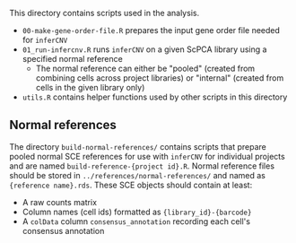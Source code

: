 This directory contains scripts used in the analysis.

* `00-make-gene-order-file.R` prepares the input gene order file needed for `inferCNV`
* `01_run-infercnv.R` runs `inferCNV` on a given ScPCA library using a specified normal reference
  * The normal reference can either be "pooled" (created from combining cells across project libraries) or "internal" (created from cells in the given library only)
* `utils.R` contains helper functions used by other scripts in this directory

## Normal references

The directory `build-normal-references/` contains scripts that prepare pooled normal SCE references for use with `inferCNV` for individual projects and are named `build-reference-{project id}.R`.
Normal reference files should be stored in `../references/normal-references/` and named as `{reference name}.rds`.
These SCE objects should contain at least:

* A raw counts matrix
* Column names (cell ids) formatted as `{library_id}-{barcode}`
* A `colData` column `consensus_annotation` recording each cell's consensus annotation
